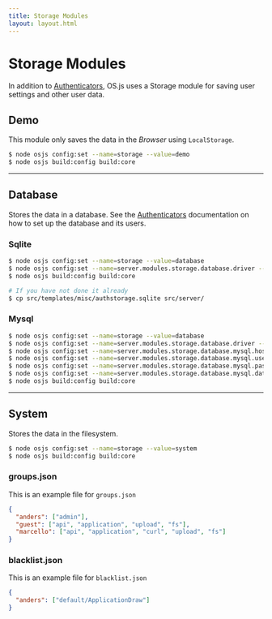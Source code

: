 ```yaml
---
title: Storage Modules
layout: layout.html
---
```


# Storage Modules

In addition to [Authenticators](/manual/auth), OS.js uses a Storage module for saving user settings and other user data.


## Demo

This module only saves the data in the *Browser* using `LocalStorage`.

```bash
$ node osjs config:set --name=storage --value=demo
$ node osjs build:config build:core

```

---

## Database

Stores the data in a database. See the [Authenticators](/manual/auth) documentation on how to set up the database and its users.

### Sqlite

```bash
$ node osjs config:set --name=storage --value=database
$ node osjs config:set --name=server.modules.storage.database.driver --value=sqlite
$ node osjs build:config build:core

# If you have not done it already
$ cp src/templates/misc/authstorage.sqlite src/server/
```

### Mysql

```bash
$ node osjs config:set --name=storage --value=database
$ node osjs config:set --name=server.modules.storage.database.driver --value=mysql
$ node osjs config:set --name=server.modules.storage.database.mysql.host --value=localhost
$ node osjs config:set --name=server.modules.storage.database.mysql.user --value=osjsuser
$ node osjs config:set --name=server.modules.storage.database.mysql.password --value=osjspassword
$ node osjs config:set --name=server.modules.storage.database.mysql.database --value=osjs
$ node osjs build:config build:core
```

---

## System

Stores the data in the filesystem.

```bash
$ node osjs config:set --name=storage --value=system
$ node osjs build:config build:core
```

### groups.json

This is an example file for `groups.json`

```json
{
  "anders": ["admin"],
  "guest": ["api", "application", "upload", "fs"],
  "marcello": ["api", "application", "curl", "upload", "fs"]
}
```

### blacklist.json

This is an example file for `blacklist.json`

```json
{
  "anders": ["default/ApplicationDraw"]
}
```
